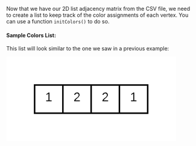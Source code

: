 <!-- title={initColors()} -->

<!-- concepts={Lists} -->

<!--badges={Python:50,Algorithms:50}-->

Now that we have our 2D list adjacency matrix from the CSV file, we need to create a list to keep track of the color assignments of each vertex. You can use a function `initColors()` to do so.



#### Sample Colors List:

This list will look similar to the one we saw in a previous example:

![](../images/3.png)

